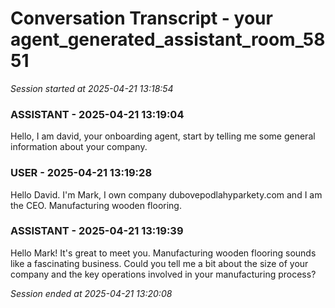 # Conversation Transcript - your agent_generated_assistant_room_5851

*Session started at 2025-04-21 13:18:54*

### ASSISTANT - 2025-04-21 13:19:04

Hello, I am david, your onboarding agent, start by telling me some general information about your company.

### USER - 2025-04-21 13:19:28

Hello David. I'm Mark, I own company dubovepodlahyparkety.com and I am the CEO. Manufacturing wooden flooring.

### ASSISTANT - 2025-04-21 13:19:39

Hello Mark! It's great to meet you. Manufacturing wooden flooring sounds like a fascinating business. Could you tell me a bit about the size of your company and the key operations involved in your manufacturing process?

*Session ended at 2025-04-21 13:20:08*
